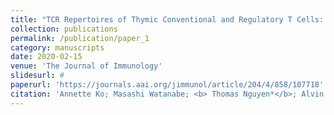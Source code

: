 ```yaml
---
title: "TCR Repertoires of Thymic Conventional and Regulatory T Cells: Identification and Characterization of Both Unique and Shared TCR Sequences"
collection: publications
permalink: /publication/paper_1
category: manuscripts
date: 2020-02-15
venue: 'The Journal of Immunology'
slidesurl: #
paperurl: 'https://journals.aai.org/jimmunol/article/204/4/858/107718'
citation: 'Annette Ko; Masashi Watanabe; <b> Thomas Nguyen*</b>; Alvin Shi; Achouak Achour; Baojun Zhang; Xiaoping Sun; Qun Wang; Yuan Zhuang; Nan-ping Weng; Richard J. Hodes'
---
```

